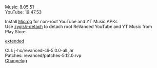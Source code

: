 Music: 8.05.51  
YouTube: 19.47.53  

Install [Microg](https://github.com/ReVanced/GmsCore/releases) for non-root YouTube and YT Music APKs  
Use [zygisk-detach](https://github.com/j-hc/zygisk-detach) to detach root ReVanced YouTube and YT Music from Play Store  

[extended](https://github.com/imnathanzero/extended)
  
CLI: j-hc/revanced-cli-5.0.0-all.jar  
Patches: revanced/patches-5.12.0.rvp  
[Changelog](https://github.com/revanced/revanced-patches/releases/tag/v5.12.0)  
